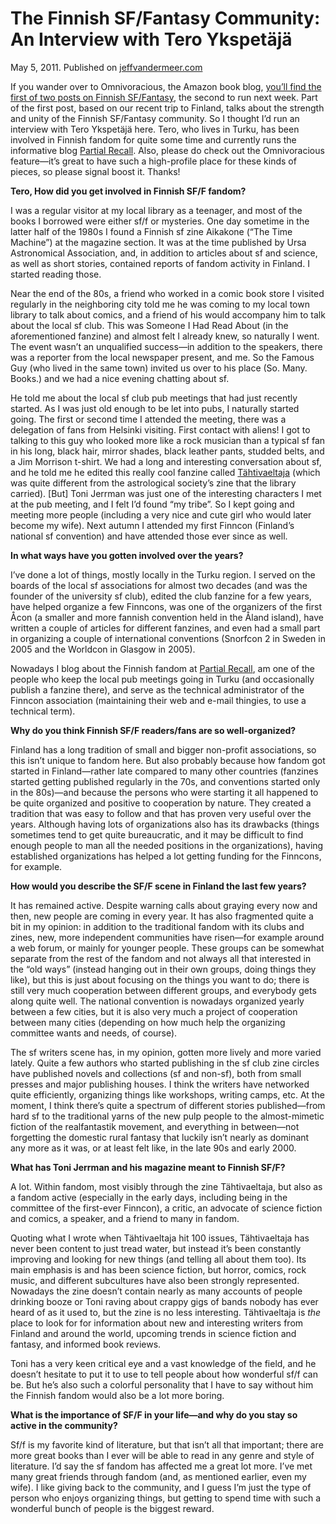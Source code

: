 # The Finnish SF/Fantasy Community: An Interview with Tero Ykspetäjä

May 5, 2011. Published on [jeffvandermeer.com](https://www.jeffvandermeer.com/2011/05/05/the-finnish-sffantasy-community-an-interview-with-tero-ykspetaja/)

If you wander over to Omnivoracious, the Amazon book blog, [you’ll find the first of two posts on Finnish SF/Fantasy](http://www.omnivoracious.com/2011/05/finnish-science-fiction-and-fantasy-johanna-sinisalo-hannu-rajaniemi-and-moomins.html), the second to run next week. Part of the first post, based on our recent trip to Finland, talks about the strength and unity of the Finnish SF/Fantasy community. So I thought I’d run an interview with Tero Ykspetäjä here. Tero, who lives in Turku, has been involved in Finnish fandom for quite some time and currently runs the informative blog [Partial Recall](https://partialrecall.blogspot.com/). Also, please do check out the Omnivoracious feature—it’s great to have such a high-profile place for these kinds of pieces, so please signal boost it. Thanks!

**Tero, How did you get involved in Finnish SF/F fandom?**

I was a regular visitor at my local library as a teenager, and most of the books I borrowed were either sf/f or mysteries. One day sometime in the latter half of the 1980s I found a Finnish sf zine Aikakone (“The Time Machine”) at the magazine section. It was at the time published by Ursa Astronomical Association, and, in addition to articles about sf and science, as well as short stories, contained reports of fandom activity in Finland. I started reading those.

Near the end of the 80s, a friend who worked in a comic book store I visited regularly in the neighboring city told me he was coming to my local town library to talk about comics, and a friend of his would accompany him to talk about the local sf club. This was Someone I Had Read About (in the aforementioned fanzine) and almost felt I already knew, so naturally I went. The event wasn’t an unqualified success—in addition to the speakers, there was a reporter from the local newspaper present, and me. So the Famous Guy (who lived in the same town) invited us over to his place (So. Many. Books.) and we had a nice evening chatting about sf.

He told me about the local sf club pub meetings that had just recently started. As I was just old enough to be let into pubs, I naturally started going. The first or second time I attended the meeting, there was a delegation of fans from Helsinki visiting. First contact with aliens! I got to talking to this guy who looked more like a rock musician than a typical sf fan in his long, black hair, mirror shades, black leather pants, studded belts, and a Jim Morrison t-shirt. We had a long and interesting conversation about sf, and he told me he edited this really cool fanzine called [Tähtivaeltaja](http://www.tahtivaeltaja.com/) (which was quite different from the astrological society’s zine that the library carried). \[But\] Toni Jerrman was just one of the interesting characters I met at the pub meeting, and I felt I’d found “my tribe”. So I kept going and meeting more people (including a very nice and cute girl who would later become my wife). Next autumn I attended my first Finncon (Finland’s national sf convention) and have attended those ever since as well.

**In what ways have you gotten involved over the years?**

I’ve done a lot of things, mostly locally in the Turku region. I served on the boards of the local sf associations for almost two decades (and was the founder of the university sf club), edited the club fanzine for a few years, have helped organize a few Finncons, was one of the organizers of the first Åcon (a smaller and more fannish convention held in the Åland island), have written a couple of articles for different fanzines, and even had a small part in organizing a couple of international conventions (Snorfcon 2 in Sweden in 2005 and the Worldcon in Glasgow in 2005).

Nowadays I blog about the Finnish fandom at [Partial Recall](https://partialrecall.blogspot.com/), am one of the people who keep the local pub meetings going in Turku (and occasionally publish a fanzine there), and serve as the technical administrator of the Finncon association (maintaining their web and e-mail thingies, to use a technical term).

**Why do you think Finnish SF/F readers/fans are so well-organized?**

Finland has a long tradition of small and bigger non-profit associations, so this isn’t unique to fandom here. But also probably because how fandom got started in Finland—rather late compared to many other countries (fanzines started getting published regularly in the 70s, and conventions started only in the 80s)—and because the persons who were starting it all happened to be quite organized and positive to cooperation by nature. They created a tradition that was easy to follow and that has proven very useful over the years. Although having lots of organizations also has its drawbacks (things sometimes tend to get quite bureaucratic, and it may be difficult to find enough people to man all the needed positions in the organizations), having established organizations has helped a lot getting funding for the Finncons, for example.

**How would you describe the SF/F scene in Finland the last few years?**

It has remained active. Despite warning calls about graying every now and then, new people are coming in every year. It has also fragmented quite a bit in my opinion: in addition to the traditional fandom with its clubs and zines, new, more independent communities have risen—for example around a web forum, or mainly for younger people. These groups can be somewhat separate from the rest of the fandom and not always all that interested in the “old ways” (instead hanging out in their own groups, doing things they like), but this is just about focusing on the things you want to do; there is still very much cooperation between different groups, and everybody gets along quite well. The national convention is nowadays organized yearly between a few cities, but it is also very much a project of cooperation between many cities (depending on how much help the organizing committee wants and needs, of course).

The sf writers scene has, in my opinion, gotten more lively and more varied lately. Quite a few authors who started publishing in the sf club zine circles have published novels and collections (sf and non-sf), both from small presses and major publishing houses. I think the writers have networked quite efficiently, organizing things like workshops, writing camps, etc. At the moment, I think there’s quite a spectrum of different stories published—from hard sf to the traditional yarns of the new pulp people to the almost-mimetic fiction of the realfantastik movement, and everything in between—not forgetting the domestic rural fantasy that luckily isn’t nearly as dominant any more as it was, or at least felt like, in the late 90s and early 2000.

**What has Toni Jerrman and his magazine meant to Finnish SF/F?**

A lot. Within fandom, most visibly through the zine Tähtivaeltaja, but also as a fandom active (especially in the early days, including being in the committee of the first-ever Finncon), a critic, an advocate of science fiction and comics, a speaker, and a friend to many in fandom.

Quoting what I wrote when Tähtivaeltaja hit 100 issues, Tähtivaeltaja has never been content to just tread water, but instead it’s been constantly improving and looking for new things (and telling all about them too). Its main emphasis is and has been science fiction, but horror, comics, rock music, and different subcultures have also been strongly represented. Nowadays the zine doesn’t contain nearly as many accounts of people drinking booze or Toni raving about crappy gigs of bands nobody has ever heard of as it used to, but the zine is no less interesting. Tähtivaeltaja is _the_ place to look for for information about new and interesting writers from Finland and around the world, upcoming trends in science fiction and fantasy, and informed book reviews.

Toni has a very keen critical eye and a vast knowledge of the field, and he doesn’t hesitate to put it to use to tell people about how wonderful sf/f can be. But he’s also such a colorful personality that I have to say without him the Finnish fandom would also be a lot more boring.

**What is the importance of SF/F in your life—and why do you stay so active in the community?**

Sf/f is my favorite kind of literature, but that isn’t all that important; there are more great books than I ever will be able to read in any genre and style of literature. I’d say the sf fandom has affected me a great lot more. I’ve met many great friends through fandom (and, as mentioned earlier, even my wife). I like giving back to the community, and I guess I’m just the type of person who enjoys organizing things, but getting to spend time with such a wonderful bunch of people is the biggest reward.
